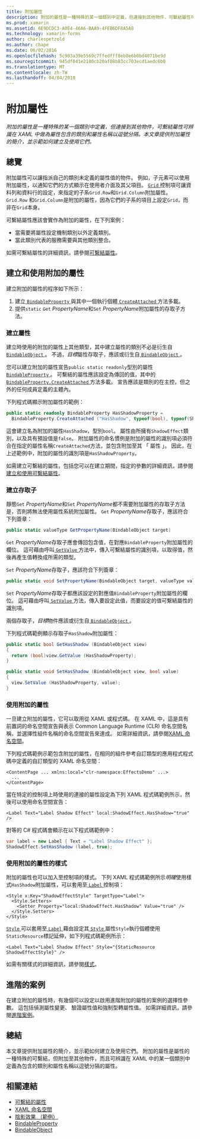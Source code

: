 ```yaml
---
title: 附加屬性
description: 附加的屬性是一種特殊的某一個類別中定義，但連接到其他物件，可繫結屬性可辨識在 XAML 中做為屬性包含的類別和屬性名稱以逗號分隔。 本文章提供附加屬性的簡介，並示範如何建立及使用它們。
ms.prod: xamarin
ms.assetid: 6E9DCDC3-A0E4-46A6-BAA9-4FEB6DF8A5A8
ms.technology: xamarin-forms
author: charlespetzold
ms.author: chape
ms.date: 06/02/2016
ms.openlocfilehash: 5c903a39e5569c7ffedfff8eb8e6b0bd4071be9d
ms.sourcegitcommit: 945df041e2180cb20af08b83cc703ecd1aedc6b0
ms.translationtype: MT
ms.contentlocale: zh-TW
ms.lasthandoff: 04/04/2018
---
```

# <a name="attached-properties"></a>附加屬性

_附加的屬性是一種特殊的某一個類別中定義，但連接到其他物件，可繫結屬性可辨識在 XAML 中做為屬性包含的類別和屬性名稱以逗號分隔。本文章提供附加屬性的簡介，並示範如何建立及使用它們。_

## <a name="overview"></a>總覽

附加屬性可以讓指派自己的類別未定義的屬性值的物件。 例如，子元素可以使用附加屬性，以通知它們的方式顯示在使用者介面及其父項目。 [ `Grid` ](https://developer.xamarin.com/api/type/Xamarin.Forms.Grid/)控制項可讓資料列和資料行的設定，來指定的子系`Grid.Row`和`Grid.Column`附加屬性。 `Grid.Row` 和`Grid.Column`是附加的屬性，因為它們的子系的項目上設定`Grid`，而非在`Grid`本身。

可繫結屬性應該會實作為附加的屬性，在下列案例：

- 當需要將屬性設定機制類別以外定義類別。
- 當此類別代表的服務需要與其他類別整合。

如需可繫結屬性的詳細資訊，請參閱[可繫結屬性](~/xamarin-forms/xaml/bindable-properties.md)。

## <a name="creating-and-consuming-an-attached-property"></a>建立和使用附加的屬性

建立附加的屬性的程序如下所示：

1. 建立[ `BindableProperty` ](https://developer.xamarin.com/api/type/Xamarin.Forms.BindableProperty/)與其中一個執行個體[ `CreateAttached` ](https://developer.xamarin.com/api/member/Xamarin.Forms.BindableProperty.CreateAttached/p/System.String/System.Type/System.Type/System.Object/Xamarin.Forms.BindingMode/Xamarin.Forms.BindableProperty+ValidateValueDelegate/Xamarin.Forms.BindableProperty+BindingPropertyChangedDelegate/Xamarin.Forms.BindableProperty+BindingPropertyChangingDelegate/Xamarin.Forms.BindableProperty+CoerceValueDelegate/Xamarin.Forms.BindableProperty+CreateDefaultValueDelegate/)方法多載。
1. 提供`static` `Get` *PropertyName*和`Set` *PropertyName*附加屬性的存取子方法。

### <a name="creating-a-property"></a>建立屬性

建立時使用的附加的屬性上其他類型，其中建立屬性的類別不必是衍生自[ `BindableObject` ](https://developer.xamarin.com/api/type/Xamarin.Forms.BindableObject/)。 不過，*目標*屬性存取子，應該或衍生自[ `BindableObject` ](https://developer.xamarin.com/api/type/Xamarin.Forms.BindableObject/)。

您可以建立附加的屬性宣告`public static readonly`型別的屬性[ `BindableProperty` ](https://developer.xamarin.com/api/type/Xamarin.Forms.BindableProperty/)。 可繫結的屬性應該設定為傳回的值，其中的[ `BindableProperty.CreateAttached` ](https://developer.xamarin.com/api/member/Xamarin.Forms.BindableProperty.CreateAttached/p/System.String/System.Type/System.Type/System.Object/Xamarin.Forms.BindingMode/Xamarin.Forms.BindableProperty+ValidateValueDelegate/Xamarin.Forms.BindableProperty+BindingPropertyChangedDelegate/Xamarin.Forms.BindableProperty+BindingPropertyChangingDelegate/Xamarin.Forms.BindableProperty+CoerceValueDelegate/Xamarin.Forms.BindableProperty+CreateDefaultValueDelegate/)方法多載。 宣告應該是類別的在主控，但之外的任何成員定義的主體內。

下列程式碼顯示附加屬性的範例：

```csharp
public static readonly BindableProperty HasShadowProperty =
  BindableProperty.CreateAttached ("HasShadow", typeof(bool), typeof(ShadowEffect), false);
```

這會建立名為附加的屬性`HasShadow`，型別`bool`。 屬性由所擁有`ShadowEffect`類別，以及具有預設值是`false`。 附加屬性的命名慣例是附加的屬性的識別項必須符合在指定的屬性名稱`CreateAttached`方法，並包含附加至其 「 屬性 」。 因此，在上述範例中，附加的屬性的識別項是`HasShadowProperty`。

如需建立可繫結的屬性，包括您可以在建立期間，指定的參數的詳細資訊，請參閱[建立和使用可繫結屬性](~/xamarin-forms/xaml/bindable-properties.md#consuming-bindable-property)。

### <a name="creating-accessors"></a>建立存取子

靜態`Get` *PropertyName*和`Set` *PropertyName*都不需要附加屬性的存取子方法是，否則將無法使用屬性系統附加屬性。 `Get` *PropertyName*存取子，應該符合下列簽章：

```csharp
public static valueType GetPropertyName(BindableObject target)
```

`Get` *PropertyName*存取子應會傳回包含值，在對應`BindableProperty`附加屬性的欄位。 這可藉由呼叫[ `GetValue` ](https://developer.xamarin.com/api/member/Xamarin.Forms.BindableObject.GetValue/p/Xamarin.Forms.BindableProperty/)方法中，傳入可繫結屬性的識別項，以取得值，然後再產生值轉換成所需的類型。

`Set` *PropertyName*存取子，應該符合下列簽章：

```csharp
public static void SetPropertyName(BindableObject target, valueType value)
```

`Set` *PropertyName*存取子都應該設定的對應值`BindableProperty`附加屬性的欄位。 這可藉由呼叫[ `SetValue` ](https://developer.xamarin.com/api/member/Xamarin.Forms.BindableObject.SetValue/p/Xamarin.Forms.BindableProperty/System.Object/)方法，傳入要設定此值，而要設定的值可繫結屬性的識別項。

兩個存取子，*目標*物件應該或衍生自[ `BindableObject` ](https://developer.xamarin.com/api/type/Xamarin.Forms.BindableObject/)。

下列程式碼範例顯示存取子`HasShadow`附加屬性：

```csharp
public static bool GetHasShadow (BindableObject view)
{
  return (bool)view.GetValue (HasShadowProperty);
}

public static void SetHasShadow (BindableObject view, bool value)
{
  view.SetValue (HasShadowProperty, value);
}
```

### <a name="consuming-an-attached-property"></a>使用附加的屬性

一旦建立附加的屬性，它可以取用從 XAML 或程式碼。 在 XAML 中，這是具有前置詞的命名空間宣告與表示 Common Language Runtime (CLR) 命名空間名稱，並選擇性組件名稱的命名空間宣告來達成。 如需詳細資訊，請參閱[XAML 命名空間](~/xamarin-forms/xaml/namespaces.md)。

下列程式碼範例示範包含附加的屬性，在相同的組件參考自訂類型的應用程式程式碼中定義的自訂類型的 XAML 命名空間：

```xaml
<ContentPage ... xmlns:local="clr-namespace:EffectsDemo" ...>
  ...
</ContentPage>
```

當在特定的控制項上時使用的連接的屬性設定為下列 XAML 程式碼範例所示，然後可以使用命名空間宣告：

```xaml
<Label Text="Label Shadow Effect" local:ShadowEffect.HasShadow="true" />
```

對等的 C# 程式碼會顯示在以下程式碼範例中：

```csharp
var label = new Label { Text = "Label Shadow Effect" };
ShadowEffect.SetHasShadow (label, true);
```

### <a name="consuming-an-attached-property-with-a-style"></a>使用附加的屬性的樣式

附加的屬性也可以加入至控制項的樣式。 下列 XAML 程式碼範例所示*明確*使用樣式`HasShadow`附加屬性，可以套用至[ `Label` ](https://developer.xamarin.com/api/type/Xamarin.Forms.Label/)控制項：

```xaml
<Style x:Key="ShadowEffectStyle" TargetType="Label">
  <Style.Setters>
    <Setter Property="local:ShadowEffect.HasShadow" Value="true" />
  </Style.Setters>
</Style>
```

[ `Style` ](https://developer.xamarin.com/api/type/Xamarin.Forms.Style/)可以套用至[ `Label` ](https://developer.xamarin.com/api/type/Xamarin.Forms.Label/)藉由設定其[ `Style` ](https://developer.xamarin.com/api/property/Xamarin.Forms.VisualElement.Style/)屬性`Style`執行個體使用`StaticResource`標記延伸，如下列程式碼範例所示：

```xaml
<Label Text="Label Shadow Effect" Style="{StaticResource ShadowEffectStyle}" />
```

如需有關樣式的詳細資訊，請參閱[樣式](~/xamarin-forms/user-interface/styles/index.md)。

## <a name="advanced-scenarios"></a>進階的案例

在建立附加的屬性時，有幾個可以設定以啟用進階附加的屬性的案例的選擇性參數。 這包括偵測屬性變更、 驗證屬性值和強制型轉屬性值。 如需詳細資訊，請參閱[進階案例](~/xamarin-forms/xaml/bindable-properties.md#advanced)。

## <a name="summary"></a>總結

本文章提供附加屬性的簡介，並示範如何建立及使用它們。 附加的屬性是屬性的一種特殊的可繫結，但附加至其他物件，而且可辨識在 XAML 中的某一個類別中定義為包含的類別和屬性名稱以逗號分隔的屬性。


## <a name="related-links"></a>相關連結

- [可繫結的屬性](~/xamarin-forms/xaml/bindable-properties.md)
- [XAML 命名空間](~/xamarin-forms/xaml/namespaces.md)
- [陰影效果 （範例）](https://developer.xamarin.com/samples/xamarin-forms/effects/shadoweffect/)
- [BindableProperty](https://developer.xamarin.com/api/type/Xamarin.Forms.BindableProperty/)
- [BindableObject](https://developer.xamarin.com/api/type/Xamarin.Forms.BindableObject/)
